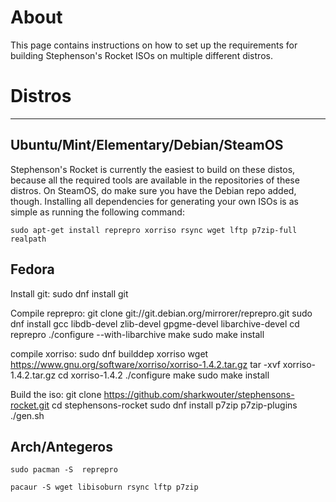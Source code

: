 # About
This page contains instructions on how to set up the requirements for building Stephenson's Rocket ISOs on multiple different distros.
# Distros
***

## Ubuntu/Mint/Elementary/Debian/SteamOS
Stephenson's Rocket is currently the easiest to build on these distos, because all the required tools are available in the repositories of these distros. On SteamOS, do make sure you have the Debian repo added, though. Installing all dependencies for generating your own ISOs is as simple as running the following command:

`sudo apt-get install reprepro xorriso rsync wget lftp p7zip-full realpath`

## Fedora

Install git:
sudo dnf install git

Compile reprepro:
git clone git://git.debian.org/mirrorer/reprepro.git
sudo dnf install gcc libdb-devel zlib-devel gpgme-devel libarchive-devel
cd reprepro
./configure --with-libarchive
make
sudo make install

compile xorriso:
sudo dnf builddep xorriso
wget https://www.gnu.org/software/xorriso/xorriso-1.4.2.tar.gz
tar -xvf xorriso-1.4.2.tar.gz
cd xorriso-1.4.2
./configure
make
sudo make install

Build the iso:
git clone https://github.com/sharkwouter/stephensons-rocket.git
cd stephensons-rocket
sudo dnf install p7zip p7zip-plugins
./gen.sh

## Arch/Antegeros

`sudo pacman -S  reprepro`

`pacaur -S wget libisoburn rsync lftp p7zip`

